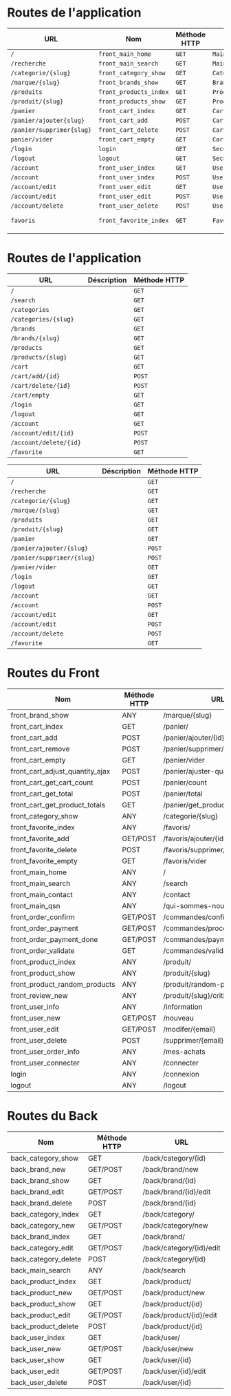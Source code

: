 # Routes de l'application

| URL                       | Nom                    | Méthode HTTP | Contrôleur           | Méthode  | Titre HTML |
| ------------------------- | ---------------------- | ------------ | -------------------- | -------- | ---------- |
| `/`                       | `front_main_home`      | `GET`        | `MainController`     | `home`   |            |
| `/recherche`              | `front_main_search`    | `GET`        | `MainController`     | `search` |            |
| `/categorie/{slug}`       | `front_category_show` | `GET`        | `CategoryController` | `show`   |            |
| `/marque/{slug}`          | `front_brands_show`    | `GET`        | `BrandController`    | `show`   |            |
| `/produits`               | `front_products_index` | `GET`        | `ProductController`  | `index`  |            |
| `/produit/{slug}`         | `front_products_show`  | `GET`        | `ProductController`  | `show`   |            |
| `/panier`                 | `front_cart_index`     | `GET`        | `CartController`     | `index`  |            |
| `/panier/ajouter{slug}`   | `front_cart_add`       | `POST`       | `CartController`     | `add`    |            |
| `/panier/supprimer{slug}` | `front_cart_delete`    | `POST`       | `CartController`     | `delete` |            |
| `panier/vider`            | `front_cart_empty`     | `GET`        | `CartController`     | `empty`  |            |
| `/login`                  | `login`            | `GET`        | `SecurityController` | `login`  |            |
| `/logout`                 | `logout`           | `GET`        | `SecurityController` | `logout` |            |
| `/account`                | `front_user_index`     | `GET`        | `UserController`     | `index`  |            |
| `/account`                | `front_user_index`     | `POST`       | `UserController`     | `index`  |            |
| `/account/edit`           | `front_user_edit`      | `GET`        | `UserController`     | `edit`   |            |
| `/account/edit`           | `front_user_edit`      | `POST`       | `UserController`     | `edit`   |            |
| `/account/delete`         | `front_user_delete`    | `POST`       | `UserController`     | `delete` |            |
| `favoris`                 | `front_favorite_index` | `GET`        | `FavoriteController` | `index`  | Mes favoris|    
       |





# Routes de l'application

| URL                    | Déscription | Méthode HTTP |
| ---------------------- | ----------- | ------------ |
| `/`                    |             | `GET`        |
| `/search`              |             | `GET`        |
| `/categories`          |             | `GET`        |
| `/categories/{slug}`   |             | `GET`        |
| `/brands`              |             | `GET`        |
| `/brands/{slug}`       |             | `GET`        |
| `/products`            |             | `GET`        |
| `/products/{slug}`     |             | `GET`        |
| `/cart`                |             | `GET`        |
| `/cart/add/{id}`       |             | `POST`       |
| `/cart/delete/{id}`    |             | `POST`       |
| `/cart/empty`          |             | `GET`        |
| `/login`               |             | `GET`        |
| `/logout`              |             | `GET`        |
| `/account`             |             | `GET`        |
| `/account/edit/{id}`   |             | `POST`       |
| `/account/delete/{id}` |             | `POST`       |
| `/favorite`             |             | `GET`        |

| URL                        | Déscription | Méthode HTTP |
| -------------------------- | ----------- | ------------ |
| `/`                        |             | `GET`        |
| `/recherche`               |             | `GET`        |
| `/categorie/{slug}`        |             | `GET`        |
| `/marque/{slug}`           |             | `GET`        |
| `/produits`                |             | `GET`        |
| `/produit/{slug}`          |             | `GET`        |
| `/panier`                  |             | `GET`        |
| `/panier/ajouter/{slug}`   |             | `POST`       |
| `/panier/supprimer/{slug}` |             | `POST`       |
| `/panier/vider`            |             | `GET`        |
| `/login`                   |             | `GET`        |
| `/logout`                  |             | `GET`        |
| `/account`                 |             | `GET`        |
| `/account`                 |             | `POST`       |
| `/account/edit`            |             | `GET`        |
| `/account/edit`            |             | `POST`       |
| `/account/delete`          |             | `POST`       |
| `/favorite`                |             | `GET`        | 

# Routes du Front

| Nom                             | Méthode HTTP | URL                           |
| ------------------------------- | ------------ | ----------------------------- |
| front_brand_show                | ANY          | /marque/{slug}                |
| front_cart_index                | GET          | /panier/                      |
| front_cart_add                  | POST         | /panier/ajouter/{id}          |
| front_cart_remove               | POST         | /panier/supprimer/{id}        |
| front_cart_empty                | GET          | /panier/vider                 |
| front_cart_adjust_quantity_ajax | POST         | /panier/ajuster-quantite/{id} |
| front_cart_get_cart_count       | POST         | /panier/count                 |
| front_cart_get_total            | POST         | /panier/total                 |
| front_cart_get_product_totals   | GET          | /panier/get_product_totals    |
| front_category_show             | ANY          | /categorie/{slug}             |
| front_favorite_index            | ANY          | /favoris/                     |
| front_favorite_add              | GET/POST     | /favoris/ajouter/{id}         |
| front_favorite_delete           | POST         | /favoris/supprimer/{id}       |
| front_favorite_empty            | GET          | /favoris/vider                |
| front_main_home                 | ANY          | /                             |
| front_main_search               | ANY          | /search                       |
| front_main_contact              | ANY          | /contact                      |
| front_main_qsn                  | ANY          | /qui-sommes-nous              |
| front_order_confirm             | GET/POST     | /commandes/confirmation       |
| front_order_payment             | GET/POST     | /commandes/process            |
| front_order_payment_done        | GET/POST     | /commandes/payment/{orderRef} |
| front_order_validate            | GET          | /commandes/validate           |
| front_product_index             | ANY          | /produit/                     |
| front_product_show              | ANY          | /produit/{slug}               |
| front_product_random_products   | ANY          | /produit/random-products      |
| front_review_new                | ANY          | /produit/{slug}/critique      |
| front_user_info                 | ANY          | /information                  |
| front_user_new                  | GET/POST     | /nouveau                      |
| front_user_edit                 | GET/POST     | /modifer/{email}              |
| front_user_delete               | POST         | /supprimer/{email}            |
| front_user_order_info           | ANY          | /mes-achats                   |
| front_user_connecter            | ANY          | /connecter                    |
| login                           | ANY          | /connexion                    |
| logout                          | ANY          | /logout                       |

# Routes du Back

| Nom                  | Méthode HTTP | URL                      |
| -------------------- | ------------ | ------------------------ |
| back_category_show   | GET          | /back/category/{id}      |
| back_brand_new       | GET/POST     | /back/brand/new          |
| back_brand_show      | GET          | /back/brand/{id}         |
| back_brand_edit      | GET/POST     | /back/brand/{id}/edit    |
| back_brand_delete    | POST         | /back/brand/{id}         |
| back_category_index  | GET          | /back/category/          |
| back_category_new    | GET/POST     | /back/category/new       |
| back_brand_index     | GET          | /back/brand/             |
| back_category_edit   | GET/POST     | /back/category/{id}/edit |
| back_category_delete | POST         | /back/category/{id}      |
| back_main_search     | ANY          | /back/search             |
| back_product_index   | GET          | /back/product/           |
| back_product_new     | GET/POST     | /back/product/new        |
| back_product_show    | GET          | /back/product/{id}       |
| back_product_edit    | GET/POST     | /back/product/{id}/edit  |
| back_product_delete  | POST         | /back/product/{id}       |
| back_user_index      | GET          | /back/user/              |
| back_user_new        | GET/POST     | /back/user/new           |
| back_user_show       | GET          | /back/user/{id}          |
| back_user_edit       | GET/POST     | /back/user/{id}/edit     |
| back_user_delete     | POST         | /back/user/{id}          |
